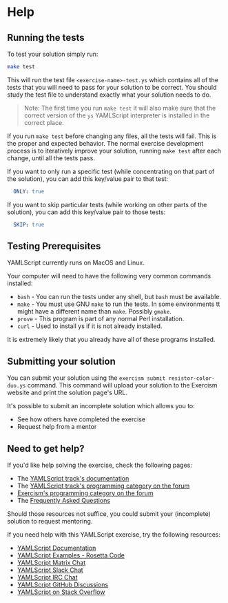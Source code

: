 # Help

## Running the tests

To test your solution simply run:

```bash
make test
```

This will run the test file `<exercise-name>-test.ys` which contains all of the
tests that you will need to pass for your solution to be correct.
You should study the test file to understand exactly what your solution needs
to do.

> Note: The first time you run `make test` it will also make sure that the
> correct version of the `ys` YAMLScript interpreter is installed in the
> correct place.

If you run `make test` before changing any files, all the tests will fail.
This is the proper and expected behavior.
The normal exercise development process is to iteratively improve your
solution, running `make test` after each change, until all the tests pass.

If you want to only run a specific test (while concentrating on that part of the
solution), you can add this key/value pair to that test:

```yaml
  ONLY: true
```

If you want to skip particular tests (while working on other parts of the
solution), you can add this key/value pair to those tests:

```yaml
  SKIP: true
```


## Testing Prerequisites

YAMLScript currently runs on MacOS and Linux.

Your computer will need to have the following very common commands installed:

* `bash` - You can run the tests under any shell, but `bash` must be available.
* `make` - You must use GNU `make` to run the tests.
  In some environments tt might have a different name than `make`.
  Possibly `gmake`.
* `prove` - This program is part of any normal Perl installation.
* `curl` - Used to install ys if it is not already installed.

It is extremely likely that you already have all of these programs installed.

## Submitting your solution

You can submit your solution using the `exercism submit resistor-color-duo.ys` command.
This command will upload your solution to the Exercism website and print the solution page's URL.

It's possible to submit an incomplete solution which allows you to:

- See how others have completed the exercise
- Request help from a mentor

## Need to get help?

If you'd like help solving the exercise, check the following pages:

- The [YAMLScript track's documentation](https://exercism.org/docs/tracks/yamlscript)
- The [YAMLScript track's programming category on the forum](https://forum.exercism.org/c/programming/yamlscript)
- [Exercism's programming category on the forum](https://forum.exercism.org/c/programming/5)
- The [Frequently Asked Questions](https://exercism.org/docs/using/faqs)

Should those resources not suffice, you could submit your (incomplete) solution to request mentoring.

If you need help with this YAMLScript exercise, try the following resources:

* [YAMLScript Documentation](https://yamlscript.org/doc/)
* [YAMLScript Examples - Rosetta Code](
  https://rosettacode.org/wiki/Category:YAMLScript#mw-pages)
* [YAMLScript Matrix Chat](https://matrix.to/#/#chat-yamlscript:yaml.io)
* [YAMLScript Slack Chat](https://clojurians.slack.com/messages/C05HQFMTURF)
* [YAMLScript IRC Chat](https://web.libera.chat/?channel=yamlscript)
* [YAMLScript GitHub Discussions](
  https://github.com/yaml/yamlscript/discussions)
* [YAMLScript on Stack Overflow](
  https://stackoverflow.com/questions/tagged/yamlscript)